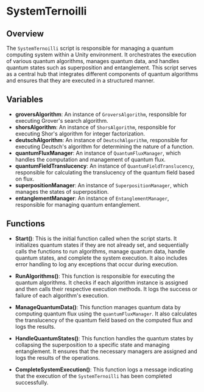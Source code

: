 # SystemTernoilli

## Overview
The `SystemTernoilli` script is responsible for managing a quantum computing system within a Unity environment. It orchestrates the execution of various quantum algorithms, manages quantum data, and handles quantum states such as superposition and entanglement. This script serves as a central hub that integrates different components of quantum algorithms and ensures that they are executed in a structured manner.

## Variables

- **groversAlgorithm**: An instance of `GroversAlgorithm`, responsible for executing Grover's search algorithm.
- **shorsAlgorithm**: An instance of `ShorsAlgorithm`, responsible for executing Shor's algorithm for integer factorization.
- **deutschAlgorithm**: An instance of `DeutschAlgorithm`, responsible for executing Deutsch's algorithm for determining the nature of a function.
- **quantumFluxManager**: An instance of `QuantumFluxManager`, which handles the computation and management of quantum flux.
- **quantumFieldTranslucency**: An instance of `QuantumFieldTranslucency`, responsible for calculating the translucency of the quantum field based on flux.
- **superpositionManager**: An instance of `SuperpositionManager`, which manages the states of superposition.
- **entanglementManager**: An instance of `EntanglementManager`, responsible for managing quantum entanglement.

## Functions

- **Start()**: This is the initial function called when the script starts. It initializes quantum states if they are not already set, and sequentially calls the functions to run algorithms, manage quantum data, handle quantum states, and complete the system execution. It also includes error handling to log any exceptions that occur during execution.

- **RunAlgorithms()**: This function is responsible for executing the quantum algorithms. It checks if each algorithm instance is assigned and then calls their respective execution methods. It logs the success or failure of each algorithm's execution.

- **ManageQuantumData()**: This function manages quantum data by computing quantum flux using the `quantumFluxManager`. It also calculates the translucency of the quantum field based on the computed flux and logs the results.

- **HandleQuantumStates()**: This function handles the quantum states by collapsing the superposition to a specific state and managing entanglement. It ensures that the necessary managers are assigned and logs the results of the operations.

- **CompleteSystemExecution()**: This function logs a message indicating that the execution of the `SystemTernoilli` has been completed successfully.